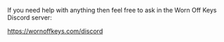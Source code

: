 If you need help with anything then feel free to ask in the Worn Off Keys Discord server:

https://wornoffkeys.com/discord
